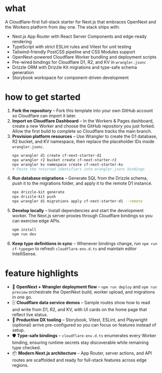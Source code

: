 # what

A Cloudflare-first full-stack starter for Next.js that embraces OpenNext and the Workers platform from day one. The stack ships with:

- Next.js App Router with React Server Components and edge-ready rendering
- TypeScript with strict ESLint rules and Vitest for unit testing
- Tailwind-friendly PostCSS pipeline and CSS Modules support
- OpenNext-powered Cloudflare Worker bundling and deployment scripts
- Pre-wired bindings for Cloudflare D1, R2, and KV in `wrangler.jsonc`
- Drizzle ORM with Drizzle Kit migrations and type-safe schema generation
- Storybook workspace for component-driven development

# how to get started

1. **Fork the repository** – Fork this template into your own GitHub account so Cloudflare can import it later.
2. **Import on Cloudflare Dashboard** – In the Workers & Pages dashboard, create a new Worker and choose the GitHub repository you just forked. Allow the first build to complete so Cloudflare tracks the main branch.
3. **Provision platform resources** – Use Wrangler to create the D1 database, R2 bucket, and KV namespace, then replace the placeholder IDs inside `wrangler.jsonc`.
   ```bash
   npx wrangler d1 create cf-next-starter-d1
   npx wrangler r2 bucket create cf-next-starter-r2
   npx wrangler kv namespace create cf-next-starter-kv
   # Paste the returned identifiers into wrangler.jsonc bindings
   ```
4. **Run database migrations** – Generate SQL from the Drizzle schema, push it to the migrations folder, and apply it to the remote D1 instance.
   ```bash
   npx drizzle-kit generate
   npx drizzle-kit push
   npx wrangler d1 migrations apply cf-next-starter-d1 --remote
   ```
5. **Develop locally** – Install dependencies and start the development worker. The Next.js server proxies through Cloudflare bindings so you can exercise edge APIs.
   ```bash
   npm install
   npm run dev
   ```
6. **Keep type definitions in sync** – Whenever bindings change, run `npm run cf-typegen` to refresh `cloudflare-env.d.ts` and maintain editor IntelliSense.

# feature highlights

- 🚀 **OpenNext + Wrangler deployment flow** – `npm run deploy` and `npm run preview` orchestrate the OpenNext build, worker upload, and migrations in one go.
- 🗄️ **Cloudflare data service demos** – Sample routes show how to read and write from D1, R2, and KV, with UI cards on the home page that reflect live status.
- 🧰 **Productive DX tooling** – Storybook, Vitest, ESLint, and Playwright (optional) arrive pre-configured so you can focus on features instead of setup.
- 🛡️ **Type-safe bindings** – `cloudflare-env.d.ts` enumerates every Worker binding, ensuring runtime secrets stay discoverable while remaining type checked.
- 📦 **Modern Next.js architecture** – App Router, server actions, and API routes are scaffolded and ready for full-stack features across edge regions.
